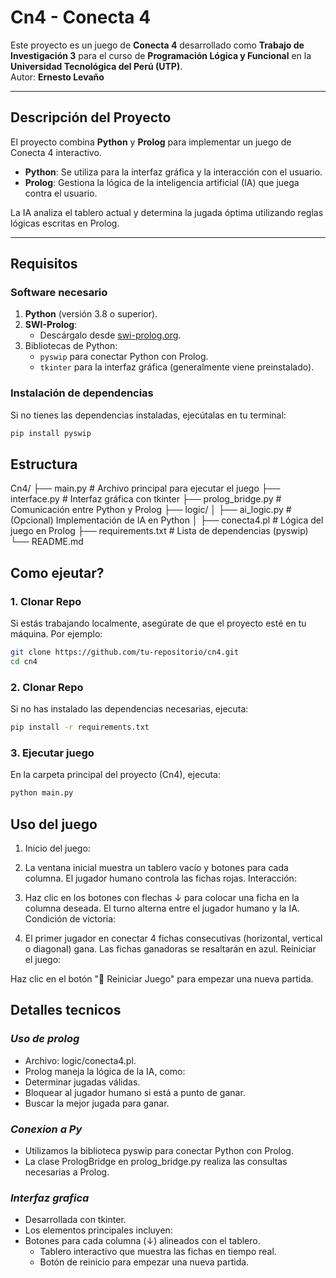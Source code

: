 # Cn4 - Conecta 4

Este proyecto es un juego de **Conecta 4** desarrollado como **Trabajo de Investigación 3** para el curso de **Programación Lógica y Funcional** en la **Universidad Tecnológica del Perú (UTP)**.  
Autor: **Ernesto Levaño**  

---

## **Descripción del Proyecto**

El proyecto combina **Python** y **Prolog** para implementar un juego de Conecta 4 interactivo.  
- **Python**: Se utiliza para la interfaz gráfica y la interacción con el usuario.
- **Prolog**: Gestiona la lógica de la inteligencia artificial (IA) que juega contra el usuario.

La IA analiza el tablero actual y determina la jugada óptima utilizando reglas lógicas escritas en Prolog.

---

## **Requisitos**

### **Software necesario**
1. **Python** (versión 3.8 o superior).
2. **SWI-Prolog**:
   - Descárgalo desde [swi-prolog.org](https://www.swi-prolog.org/).
3. Bibliotecas de Python:
   - `pyswip` para conectar Python con Prolog.
   - `tkinter` para la interfaz gráfica (generalmente viene preinstalado).

### **Instalación de dependencias**
Si no tienes las dependencias instaladas, ejecútalas en tu terminal:
```bash
pip install pyswip
```

## **Estructura**

Cn4/
├── main.py                # Archivo principal para ejecutar el juego
├── interface.py           # Interfaz gráfica con tkinter
├── prolog_bridge.py       # Comunicación entre Python y Prolog
├── logic/
│   ├── ai_logic.py        # (Opcional) Implementación de IA en Python
│   ├── conecta4.pl        # Lógica del juego en Prolog
├── requirements.txt       # Lista de dependencias (pyswip)
└── README.md        

## **Como ejeutar?**

### **1. Clonar Repo**
Si estás trabajando localmente, asegúrate de que el proyecto esté en tu máquina. Por ejemplo:
```bash
git clone https://github.com/tu-repositorio/cn4.git
cd cn4
```
### **2. Clonar Repo**
Si no has instalado las dependencias necesarias, ejecuta:
```bash 
pip install -r requirements.txt
```
### **3. Ejecutar juego**
En la carpeta principal del proyecto (Cn4), ejecuta:
```bash 
python main.py
```

## **Uso del juego**

1. Inicio del juego:

2. La ventana inicial muestra un tablero vacío y botones para cada columna.
El jugador humano controla las fichas rojas.
Interacción:

3. Haz clic en los botones con flechas ↓ para colocar una ficha en la columna deseada.
El turno alterna entre el jugador humano y la IA.
Condición de victoria:

4. El primer jugador en conectar 4 fichas consecutivas (horizontal, vertical o diagonal) gana.
Las fichas ganadoras se resaltarán en azul.
Reiniciar el juego:

Haz clic en el botón "🔄 Reiniciar Juego" para empezar una nueva partida.

## **Detalles tecnicos**

### ***Uso de prolog***

- Archivo: logic/conecta4.pl.
- Prolog maneja la lógica de la IA, como:
- Determinar jugadas válidas.
 - Bloquear al jugador humano si está a punto de ganar.
 - Buscar la mejor jugada para ganar.

 ### ***Conexion a Py***

- Utilizamos la biblioteca pyswip para conectar Python con Prolog.
- La clase PrologBridge en prolog_bridge.py realiza las consultas necesarias a Prolog.

 ### ***Interfaz grafica***
- Desarrollada con tkinter.
- Los elementos principales incluyen:
- Botones para cada columna (↓) alineados con el tablero.
  - Tablero interactivo que muestra las fichas en tiempo real.
  - Botón de reinicio para empezar una nueva partida.